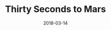 ---
layout: post
title: Thirty Seconds to Mars
date: 2018-03-14
categories: upcoming
location: AccorHotels Arena
image: 30stm2018.jpg
playlist: 111577883/artist/0RqtSIYZmd4fiBKVFqyIqD/dark
---